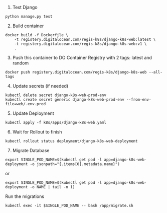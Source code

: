 1. Test Django
```
python manage.py test
````

2. Build container
```
docker build -f Dockerfile \
    -t registery.digitalocean.com/regis-k8s/django-k8s-web:latest \
    -t registery.digitalocean.com/regis-k8s/django-k8s-web:v1 \
    .
```

3. Push this container to DO Container Registry with 2 tags: latest and random
```
docker push registery.digitalocean.com/regis-k8s/django-k8s-web --all-tags
```

4. Update secrets (if needed)
```
kubectl delete secret django-k8s-web-prod-env
kubectl create secret generic django-k8s-web-prod-env --from-env-file=web/.env.prod
```

5. Update Deployment
```
kubectl apply -f k8s/apps/django-k8s-web.yaml
```

6. Wait for Rollout to finish
```
kubectl rollout status deployment/django-k8s-web-deployment
```

7. Migrate Database
```
export SINGLE_POD_NAME=$(kubectl get pod -l app=django-k8s-web-deployment -o jsonpath="{.items[0].metadata.name}")
```
or
```
export SINGLE_POD_NAME=$(kubectl get pod -l app=django-k8s-web-deployment -o NAME | tail -n 1)
```

Run the migrations
```
kubectl exec -it $SINGLE_POD_NAME -- bash /app/migrate.sh
```

